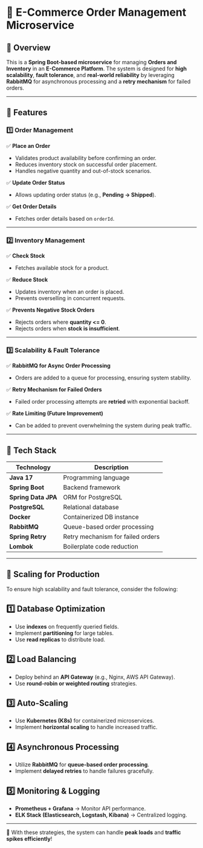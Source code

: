 # 🚀 E-Commerce Order Management Microservice

## 📌 Overview
This is a **Spring Boot-based microservice** for managing **Orders and Inventory** in an **E-Commerce Platform**. The system is designed for **high scalability**, **fault tolerance**, and **real-world reliability** by leveraging **RabbitMQ** for asynchronous processing and a **retry mechanism** for failed orders.

---

## 📖 Features
### 1️⃣ Order Management
✅ **Place an Order**  
- Validates product availability before confirming an order.  
- Reduces inventory stock on successful order placement.  
- Handles negative quantity and out-of-stock scenarios.

✅ **Update Order Status**  
- Allows updating order status (e.g., **Pending → Shipped**).  

✅ **Get Order Details**  
- Fetches order details based on `orderId`.  

---

### 2️⃣ Inventory Management
✅ **Check Stock**  
- Fetches available stock for a product.  

✅ **Reduce Stock**  
- Updates inventory when an order is placed.  
- Prevents overselling in concurrent requests.  

✅ **Prevents Negative Stock Orders**  
- Rejects orders where **quantity <= 0**.  
- Rejects orders when **stock is insufficient**.  

---

### 3️⃣ Scalability & Fault Tolerance
✅ **RabbitMQ for Async Order Processing**  
- Orders are added to a queue for processing, ensuring system stability.  

✅ **Retry Mechanism for Failed Orders**  
- Failed order processing attempts are **retried** with exponential backoff.  

✅ **Rate Limiting (Future Improvement)**  
- Can be added to prevent overwhelming the system during peak traffic.  

---

## 🔧 Tech Stack
| Technology  | Description  |
|-------------|-------------|
| **Java 17** | Programming language |
| **Spring Boot** | Backend framework |
| **Spring Data JPA** | ORM for PostgreSQL |
| **PostgreSQL** | Relational database |
| **Docker** | Containerized DB instance |
| **RabbitMQ** | Queue-based order processing |
| **Spring Retry** | Retry mechanism for failed orders |
| **Lombok** | Boilerplate code reduction |

---

## 📌 Scaling for Production

To ensure high scalability and fault tolerance, consider the following:

## 1️⃣ Database Optimization
- Use **indexes** on frequently queried fields.
- Implement **partitioning** for large tables.
- Use **read replicas** to distribute load.

## 2️⃣ Load Balancing
- Deploy behind an **API Gateway** (e.g., Nginx, AWS API Gateway).
- Use **round-robin or weighted routing** strategies.

## 3️⃣ Auto-Scaling
- Use **Kubernetes (K8s)** for containerized microservices.
- Implement **horizontal scaling** to handle increased traffic.

## 4️⃣ Asynchronous Processing
- Utilize **RabbitMQ** for **queue-based order processing**.
- Implement **delayed retries** to handle failures gracefully.

## 5️⃣ Monitoring & Logging
- **Prometheus + Grafana** → Monitor API performance.
- **ELK Stack (Elasticsearch, Logstash, Kibana)** → Centralized logging.

---
🚀 With these strategies, the system can handle **peak loads** and **traffic spikes efficiently**!
